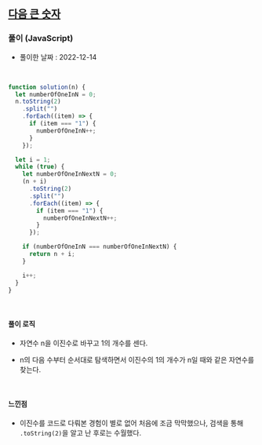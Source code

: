 ## <a href="https://programmers.co.kr/learn/courses/30/lessons/12911">다음 큰 숫자</a>

### 풀이 (JavaScript)

- 풀이한 날짜 : 2022-12-14

<br/>

```js
function solution(n) {
  let numberOfOneInN = 0;
  n.toString(2)
    .split("")
    .forEach((item) => {
      if (item === "1") {
        numberOfOneInN++;
      }
    });

  let i = 1;
  while (true) {
    let numberOfOneInNextN = 0;
    (n + i)
      .toString(2)
      .split("")
      .forEach((item) => {
        if (item === "1") {
          numberOfOneInNextN++;
        }
      });

    if (numberOfOneInN === numberOfOneInNextN) {
      return n + i;
    }

    i++;
  }
}
```

<br/>

#### 풀이 로직

- 자연수 n을 이진수로 바꾸고 1의 개수를 센다.

- n의 다음 수부터 순서대로 탐색하면서 이진수의 1의 개수가 n일 때와 같은 자연수를 찾는다.

<br/>

#### 느낀점

- 이진수를 코드로 다뤄본 경험이 별로 없어 처음에 조금 막막했으나, 검색을 통해 <code>.toString(2)</code>을 알고 난 후로는 수월했다.
